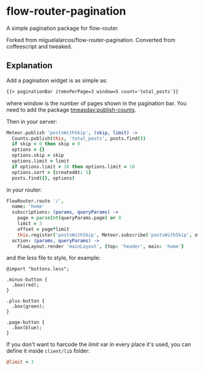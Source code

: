 flow-router-pagination
======================
A simple pagination package for flow-router.

Forked from miguelalarcos/flow-router-pagination. Converted from coffeescript and tweaked.

Explanation
-----------
Add a pagination widget is as simple as:

```html
{{> paginationBar itemsPerPage=3 window=5 count='total_posts'}}
```

where window is the number of pages shown in the pagination bar.
You need to add the package [tmeasday:publish-counts](https://atmospherejs.com/tmeasday/publish-counts).

Then in your server:
```coffee
Meteor.publish 'postsWithSkip', (skip, limit) ->
  Counts.publish(this, 'total_posts', posts.find())
  if skip < 0 then skip = 0
  options = {}
  options.skip = skip
  options.limit = limit
  if options.limit > 10 then options.limit = 10
  options.sort = {createdAt: 1}
  posts.find({}, options)
```

in your router:
```coffee
FlowRouter.route '/',
  name: 'home'
  subscriptions: (params, queryParams) ->
    page = parseInt(queryParams.page) or 0
    limit = 3
    offset = page*limit
    this.register('postsWithSkip', Meteor.subscribe('postsWithSkip', offset, limit))
  action: (params, queryParams) ->
    FlowLayout.render 'mainLayout', {top: 'header', main: 'home'}
```

and the *less* file to style, for example:
```less
@import "buttons.less";

.minus-button {
  .box(red);
}

.plus-button {
  .box(green);
}

.page-button {
  .box(blue);
}
```

If you don't want to harcode the *limit* var in every place it's used, you can define it inside ```client/lib``` folder:

```coffee
@limit = 3
```
